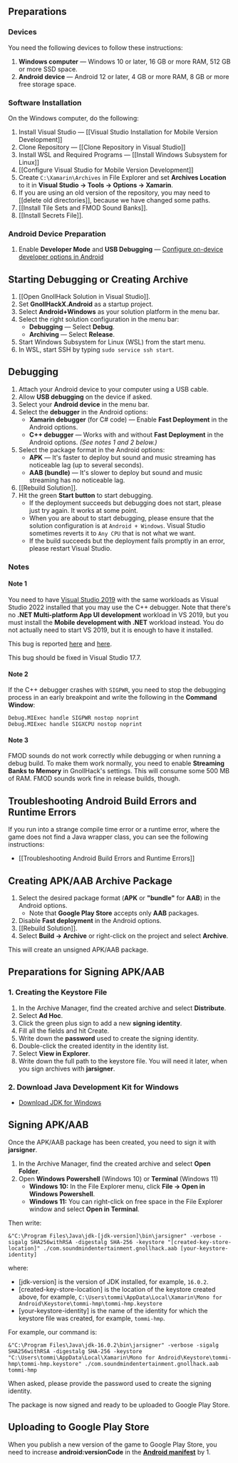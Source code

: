## Preparations

### Devices

You need the following devices to follow these instructions:
1. **Windows computer** — Windows 10 or later, 16 GB or more RAM, 512 GB or more SSD space.
2. **Android device** — Android 12 or later, 4 GB or more RAM, 8 GB or more free storage space.

### Software Installation

On the Windows computer, do the following:

1. Install Visual Studio — [[Visual Studio Installation for Mobile Version Development]]
2. Clone Repository — [[Clone Repository in Visual Studio]]
3. Install WSL and Required Programs — [[Install Windows Subsystem for Linux]]
4. [[Configure Visual Studio for Mobile Version Development]]
5. Create `C:\Xamarin\Archives` in File Explorer and set **Archives Location** to it in **Visual Studio → Tools → Options → Xamarin**.
6. If you are using an old version of the repository, you may need to [[delete old directories]], because we have changed some paths.
7. [[Install Tile Sets and FMOD Sound Banks]].
8. [[Install Secrets File]].

### Android Device Preparation

1. Enable **Developer Mode** and **USB Debugging** — [Configure on-device developer options in Android](https://developer.android.com/studio/debug/dev-options)

## Starting Debugging or Creating Archive

1. [[Open GnollHack Solution in Visual Studio]].
2. Set **GnollHackX.Android** as a startup project.
3. Select **Android+Windows** as your solution platform in the menu bar.
4. Select the right solution configuration in the menu bar:
    - **Debugging** — Select **Debug**.
    - **Archiving** — Select **Release**.
5. Start Windows Subsystem for Linux (WSL) from the start menu.
6. In WSL, start SSH by typing `sudo service ssh start`.

## Debugging

1. Attach your Android device to your computer using a USB cable.
2. Allow **USB debugging** on the device if asked.
3. Select your **Android device** in the menu bar.
4. Select the **debugger** in the Android options:
    - **Xamarin debugger** (for C# code) — Enable **Fast Deployment** in the Android options.
    - **C++ debugger** — Works with and without **Fast Deployment** in the Android options. *(See notes 1 and 2 below.)*
5. Select the package format in the Android options:
    - **APK** — It's faster to deploy but sound and music streaming has noticeable lag (up to several seconds). 
    - **AAB (bundle)** — It's slower to deploy but sound and music streaming has no noticeable lag.
6. [[Rebuild Solution]].
7. Hit the green **Start button** to start debugging.
    - If the deployment succeeds but debugging does not start, please just try again. It works at some point.
    - When you are about to start debugging, please ensure that the solution configuration is at `Android + Windows`. Visual Studio sometimes reverts it to `Any CPU` that is not what we want.
    - If the build succeeds but the deployment fails promptly in an error, please restart Visual Studio.


### Notes
#### Note 1

You need to have [Visual Studio 2019](https://visualstudio.microsoft.com/vs/older-downloads/) with the same workloads as Visual Studio 2022 installed that you may use the C++ debugger. Note that there's no **.NET Multi-platform App UI development** workload in VS 2019, but you must install the **Mobile development with .NET** workload instead. You do not actually need to start VS 2019, but it is enough to have it installed.

This bug is reported [here](https://developercommunity.visualstudio.com/t/XamarinForms-Android-C-debugger-does/10132674) and [here](https://developercommunity.visualstudio.com/t/Xamarin-Android-NDK-missing-registry-key/10044363).

This bug should be fixed in Visual Studio 17.7.

#### Note 2

If the C++ debugger crashes with `SIGPWR`, you need to stop the debugging process in an early breakpoint and write the following in the **Command Window**:

```
Debug.MIExec handle SIGPWR nostop noprint
Debug.MIExec handle SIGXCPU nostop noprint
```

#### Note 3

FMOD sounds do not work correctly while debugging or when running a debug build. To make them work normally, you need to enable **Streaming Banks to Memory** in GnollHack's settings. This will consume some 500 MB of RAM. FMOD sounds work fine in release builds, though.


## Troubleshooting Android Build Errors and Runtime Errors

If you run into a strange compile time error or a runtime error, where the game does not find a Java wrapper class, you can see the following instructions:

- [[Troubleshooting Android Build Errors and Runtime Errors]]


## Creating APK/AAB Archive Package

1. Select the desired package format (**APK** or **"bundle"** for **AAB**) in the Android options.
    - Note that **Google Play Store** accepts only **AAB** packages.
2. Disable **Fast deployment** in the Android options.
3. [[Rebuild Solution]].
4. Select **Build → Archive** or right-click on the project and select **Archive**.

This will create an unsigned APK/AAB package. 


## Preparations for Signing APK/AAB

### 1. Creating the Keystore File

1. In the Archive Manager, find the created archive and select **Distribute**.
2. Select **Ad Hoc**.
3. Click the green plus sign to add a new **signing identity**.
4. Fill all the fields and hit Create.
5. Write down the **password** used to create the signing identity.
6. Double-click the created identity in the identity list.
7. Select **View in Explorer**.
8. Write down the full path to the keystore file. You will need it later, when you sign archives with **jarsigner**.

### 2. Download Java Development Kit for Windows

- [Download JDK for Windows](https://www.oracle.com/java/technologies/javase-downloads.html)


## Signing APK/AAB

Once the APK/AAB package has been created, you need to sign it with **jarsigner**.

1. In the Archive Manager, find the created archive and select **Open Folder**.
2. Open **Windows Powershell** (Windows 10) or **Terminal** (Windows 11)
    - **Windows 10:** In the File Explorer menu, click **File → Open in Windows Powershell**.
    - **Windows 11:** You can right-click on free space in the File Explorer window and select **Open in Terminal**.

Then write:

`&"C:\Program Files\Java\jdk-[jdk-version]\bin\jarsigner" -verbose -sigalg SHA256withRSA -digestalg SHA-256 -keystore "[created-key-store-location]" ./com.soundmindentertainment.gnollhack.aab [your-keystore-identity]`

where:
- [jdk-version] is the version of JDK installed, for example, `16.0.2`.
- [created-key-store-location] is the location of the keystore created above, for example, `C:\Users\tommi\AppData\Local\Xamarin\Mono for Android\Keystore\tommi-hmp\tommi-hmp.keystore`
- [your-keystore-identity] is the name of the identity for which the keystore file was created, for example, `tommi-hmp`.

For example, our command is:

`&"C:\Program Files\Java\jdk-16.0.2\bin\jarsigner" -verbose -sigalg SHA256withRSA -digestalg SHA-256 -keystore "C:\Users\tommi\AppData\Local\Xamarin\Mono for Android\Keystore\tommi-hmp\tommi-hmp.keystore" ./com.soundmindentertainment.gnollhack.aab tommi-hmp`

When asked, please provide the password used to create the signing identity.

The package is now signed and ready to be uploaded to Google Play Store.


## Uploading to Google Play Store

When you publish a new version of the game to Google Play Store, you need to increase **android:versionCode** in the **[Android manifest](https://github.com/hyvanmielenpelit/GnollHack/blob/master/win/win32/winclisrv/GnollHackClient/GnollHackClient.Android/Properties/AndroidManifest.xml)** by 1.
